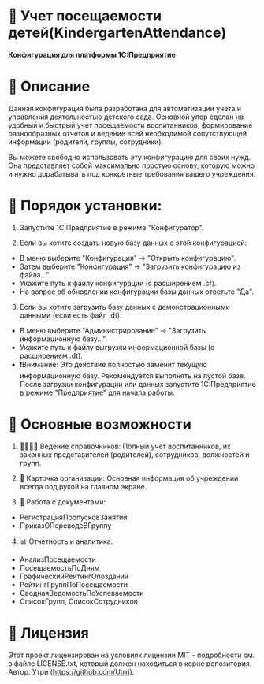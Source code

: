 # 🍼 Учет посещаемости детей(KindergartenAttendance)

**Конфигурация для платформы 1С:Предприятие**

# 📄 Описание

Данная конфигурация была разработана для автоматизации учета и управления деятельностью детского сада. Основной упор сделан на удобный и быстрый учет посещаемости воспитанников, формирование разнообразных отчетов и ведение всей необходимой сопутствующей информации (родители, группы, сотрудники).

Вы можете свободно использовать эту конфигурацию для своих нужд. Она представляет собой максимально простую основу, которую можно и нужно дорабатывать под конкретные требования вашего учреждения.


# 🚀 Порядок установки:

1. Запустите 1С:Предприятие в режиме "Конфигуратор".

2. Если вы хотите создать новую базу данных с этой конфигурацией:
* В меню выберите "Конфигурация" -> "Открыть конфигурацию".
* Затем выберите "Конфигурация" -> "Загрузить конфигурацию из файла...".
* Укажите путь к файлу конфигурации (с расширением .cf).
* На вопрос об обновлении конфигурации базы данных ответьте "Да".

3. Если вы хотите загрузить базу данных с демонстрационными данными (если есть файл .dt):
*  В меню выберите "Администрирование" -> "Загрузить информационную базу...".
*  Укажите путь к файлу выгрузки информационной базы (с расширением .dt).
*  ❗Внимание: Это действие полностью заменит текущую информационную базу. Рекомендуется выполнять на пустой базе.
После загрузки конфигурации или данных запустите 1С:Предприятие в режиме "Предприятие" для начала работы.

# 🐸 Основные возможности

1. 👨‍👩‍👧‍👦 Ведение справочников: Полный учет воспитанников, их законных представителей (родителей), сотрудников, должностей и групп.
2. 🏢 Карточка организации: Основная информация об учреждении всегда под рукой на главном экране.

3. 📝 Работа с документами:
* РегистрацияПропусковЗанятий
* ПриказОПереводеВГруппу

4. 📊 Отчетность и аналитика:
* АнализПосещаемости
* ПосещаемостьПоДням
* ГрафическийРейтингОпозданий
* РейтингГруппПоПосещаемости
* СводнаяВедомостьПоУспеваемости
* СписокГрупп, СписокСотрудников

# 📄 Лицензия

Этот проект лицензирован на условиях лицензии MIT - подробности см. в файле LICENSE.txt, который должен находиться в корне репозитория. Автор: Утри
(https://github.com/Utrri).
